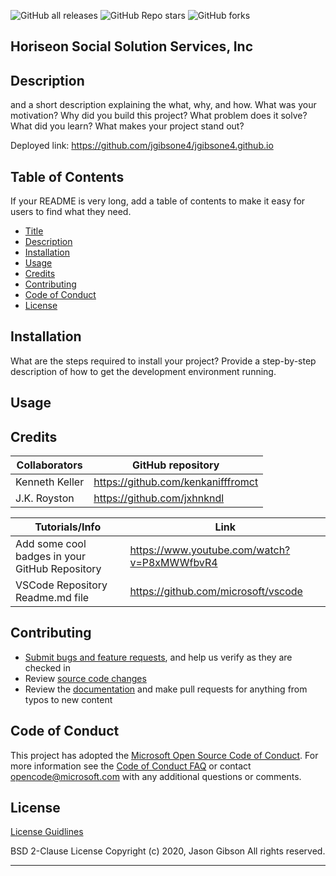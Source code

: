 ![GitHub all releases](https://img.shields.io/github/downloads/jgibsone4/jgibsone4.github.io/total?style=flat-square)
![GitHub Repo stars](https://img.shields.io/github/stars/jgibsone4/jgibsone4.github.io?style=flat-square)
![GitHub forks](https://img.shields.io/github/forks/jgibsone4/jgibsone4.github.io?style=social)



## Horiseon Social Solution Services, Inc


## Description 


and a short description explaining
the what, 
why, 
and how. 
What was your motivation? 
Why did you build this project?
What problem does it solve? 
What did you learn? What makes your project stand out? 

Deployed link:
https://github.com/jgibsone4/jgibsone4.github.io


## Table of Contents

If your README is very long, add a table of contents to make it easy for users to find what they need.

* [Title](#horiseon-social-solution-services-inc)
* [Description](#description)
* [Installation](#installation)
* [Usage](#usage)
* [Credits](#credits)
* [Contributing](#contributing)
* [Code of Conduct](#code-of-conduct)
* [License](#license)


## Installation

What are the steps required to install your project? Provide a step-by-step description of how to get the development environment running.


## Usage 




## Credits

Collaborators                                   | GitHub repository
------------                                    | -------------
Kenneth Keller                                  | https://github.com/kenkanifffromct
J.K. Royston                                    | https://github.com/jxhnkndl

Tutorials/Info                                  | Link
------------                                    | -------------
Add some cool badges in your GitHub Repository  | https://www.youtube.com/watch?v=P8xMWWfbvR4
VSCode Repository Readme.md file                | https://github.com/microsoft/vscode


## Contributing

* [Submit bugs and feature requests](https://github.com/jgibsone4/jgibsone4.github.io/issues), and help us verify as they are checked in
* Review [source code changes](https://github.com/jgibsone4/jgibsone4.github.io/pulls)
* Review the [documentation](https://github.com/jgibsone4/jgibsone4.github.io) and make pull requests for anything from typos to new content

## Code of Conduct


This project has adopted the [Microsoft Open Source Code of Conduct](https://opensource.microsoft.com/codeofconduct/). For more information see the [Code of Conduct FAQ](https://opensource.microsoft.com/codeofconduct/faq/) or contact [opencode@microsoft.com](mailto:opencode@microsoft.com) with any additional questions or comments.


## License

[License Guidlines](/License.txt)

BSD 2-Clause License
Copyright (c) 2020, Jason Gibson
All rights reserved.

---

